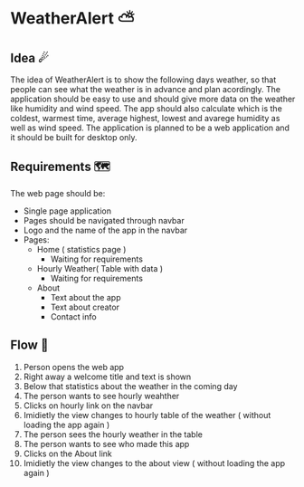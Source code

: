 # WeatherAlert ⛅
## Idea ☄
The idea of WeatherAlert is to show the following days weather, so that people can see what the weather is in advance and plan acordingly. The application should be easy to use and should give more data on the weather like humidity and wind speed. The app should also calculate which is the coldest, warmest time, average highest, lowest and avarege humidity as well as wind speed. The application is planned to be a web application and it should be built for desktop only. 
## Requirements 🗺
The web page should be:
* Single page application
* Pages should be navigated through navbar
* Logo and the name of the app in the navbar
* Pages:
  * Home ( statistics page )
    * Waiting for requirements
  * Hourly Weather( Table with data )
    * Waiting for requirements
  * About
    * Text about the app
    * Text about creator
    * Contact info
## Flow 🌈
1. Person opens the web app
2. Right away a welcome title and text is shown
3. Below that statistics about the weather in the coming day
4. The person wants to see hourly weahther
5. Clicks on hourly link on the navbar
6. Imidietly the view changes to hourly table of the weather ( without loading the app again )
7. The person sees the hourly weather in the table 
8. The person wants to see who made this app
9. Clicks on the About link
10. Imidietly the view changes to the about view ( without loading the app again )
